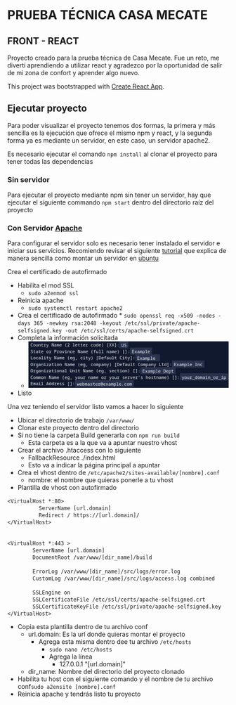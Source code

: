 # PRUEBA TÉCNICA CASA MECATE

## FRONT - REACT

Proyecto creado para la prueba técnica de Casa Mecate. Fue un reto, me divertí aprendiendo a utilizar react y agradezco
por la oportunidad de salir de mi zona de confort y aprender algo nuevo.

This project was bootstrapped with [Create React App](https://github.com/facebook/create-react-app).

## Ejecutar proyecto

Para poder visualizar el proyecto tenemos dos formas, la primera y más sencilla es la ejecución que ofrece el mismo npm
y react, y la segunda forma ya es mediante un servidor, en este caso, un servidor apache2.

Es necesario ejecutar el comando `npm install` al clonar el proyecto para tener todas las dependencias

### Sin servidor

Para ejecutar el proyecto mediante npm sin tener un servidor, hay que ejecutar el siguiente commando ```npm start```
dentro del directorio raíz del proyecto

### Con Servidor [Apache](https://httpd.apache.org/)

Para configurar el servidor solo es necesario tener instalado el servidor e iniciar sus servicios.
Recomiendo revisar el
siguiente [tutorial](https://www.digitalocean.com/community/tutorials/how-to-install-the-apache-web-server-on-ubuntu-20-04-es)
que explica de manera sencilla como montar un servidor en [ubuntu](https://ubuntu.com/)

Crea el certificado de autofirmado

* Habilita el mod SSL
    * `sudo a2enmod ssl`
* Reinicia apache
    * `sudo systemctl restart apache2`
* Crea el certificado de autofirmado
    *
    ```sudo openssl req -x509 -nodes -days 365 -newkey rsa:2048 -keyout /etc/ssl/private/apache-selfsigned.key -out /etc/ssl/certs/apache-selfsigned.crt```
* Completa la información solicitada
  * ![img.png](https://raw.githubusercontent.com/EdsonBurgos/frontend_test/master/img.png)
* Listo

Una vez teniendo el servidor listo vamos a hacer lo siguiente
* Ubicar el directorio de trabajo `/var/www/`
* Clonar este proyecto dentro del directorio
* Si no tiene la carpeta Build generarla con `npm run build`
  * Esta carpeta es a la que va a apuntar nuestro vhost
* Crear el archivo .htaccess con lo siguiente
  * FallbackResource ./index.html 
  * Esto va a indicar la página principal a apuntar
* Crea el vhost dentro de `/etc/apache2/sites-available/[nombre].conf`
  * nombre: el nombre que quieras ponerle a tu vhost
* Plantilla de vhost con autofirmado
```apacheconf
<VirtualHost *:80>
          ServerName [url.domain]
          Redirect / https://[url.domain]/
</VirtualHost>


<VirtualHost *:443 >
        ServerName [url.domain]
        DocumentRoot /var/www/[dir_name]/build

        ErrorLog /var/www/[dir_name]/src/logs/error.log
        CustomLog /var/www/[dir_name]/src/logs/access.log combined

        SSLEngine on
        SSLCertificateFile /etc/ssl/certs/apache-selfsigned.crt
        SSLCertificateKeyFile /etc/ssl/private/apache-selfsigned.key
</VirtualHost>
```
  * Copia esta plantilla dentro de tu archivo conf
    * url.domain: Es la url donde quieras montar el proyecto
      * Agrega esta misma dentro dee tu archivo `/etc/hosts`
        * `sudo nano /etc/hosts`
        * Agrega la línea
          * 127.0.0.1       "[url.domain]"
    * dir_name: Nombre del directorio del proyecto clonado
* Habilita tu host con el siguiente comando y el nombre de tu archivo conf`sudo a2ensite [nombre].conf`
* Reinicia apache y tendrás listo tu proyecto